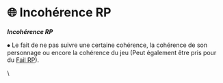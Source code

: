# 🌐 Incohérence RP

_**Incohérence RP**_&#x20;



⦁ Le fait de ne pas suivre une certaine cohérence, la cohérence de son personnage ou encore la cohérence du jeu (Peut également être pris pour du [Fail RP](../../five-m/politiques-en-matiere-de-jeux-de-role/fail-rp.md)).

\
